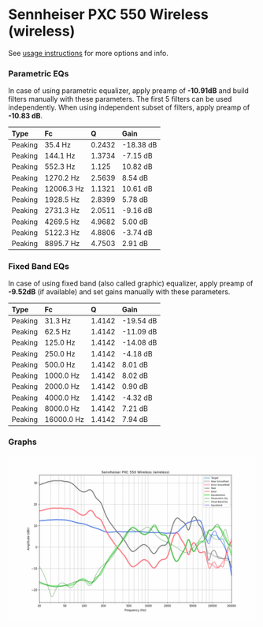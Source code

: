 # Sennheiser PXC 550 Wireless (wireless)
See [usage instructions](https://github.com/jaakkopasanen/AutoEq#usage) for more options and info.

### Parametric EQs
In case of using parametric equalizer, apply preamp of **-10.91dB** and build filters manually
with these parameters. The first 5 filters can be used independently.
When using independent subset of filters, apply preamp of **-10.83 dB**.

| Type    | Fc         |      Q | Gain      |
|:--------|:-----------|:-------|:----------|
| Peaking | 35.4 Hz    | 0.2432 | -18.38 dB |
| Peaking | 144.1 Hz   | 1.3734 | -7.15 dB  |
| Peaking | 552.3 Hz   | 1.125  | 10.82 dB  |
| Peaking | 1270.2 Hz  | 2.5639 | 8.54 dB   |
| Peaking | 12006.3 Hz | 1.1321 | 10.61 dB  |
| Peaking | 1928.5 Hz  | 2.8399 | 5.78 dB   |
| Peaking | 2731.3 Hz  | 2.0511 | -9.16 dB  |
| Peaking | 4269.5 Hz  | 4.9682 | 5.00 dB   |
| Peaking | 5122.3 Hz  | 4.8806 | -3.74 dB  |
| Peaking | 8895.7 Hz  | 4.7503 | 2.91 dB   |

### Fixed Band EQs
In case of using fixed band (also called graphic) equalizer, apply preamp of **-9.52dB**
(if available) and set gains manually with these parameters.

| Type    | Fc         |      Q | Gain      |
|:--------|:-----------|:-------|:----------|
| Peaking | 31.3 Hz    | 1.4142 | -19.54 dB |
| Peaking | 62.5 Hz    | 1.4142 | -11.09 dB |
| Peaking | 125.0 Hz   | 1.4142 | -14.08 dB |
| Peaking | 250.0 Hz   | 1.4142 | -4.18 dB  |
| Peaking | 500.0 Hz   | 1.4142 | 8.01 dB   |
| Peaking | 1000.0 Hz  | 1.4142 | 8.02 dB   |
| Peaking | 2000.0 Hz  | 1.4142 | 0.90 dB   |
| Peaking | 4000.0 Hz  | 1.4142 | -4.32 dB  |
| Peaking | 8000.0 Hz  | 1.4142 | 7.21 dB   |
| Peaking | 16000.0 Hz | 1.4142 | 7.94 dB   |

### Graphs
![](./Sennheiser%20PXC%20550%20Wireless%20(wireless).png)